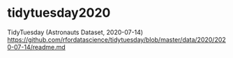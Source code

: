 # tidytuesday2020

TidyTuesday (Astronauts Dataset, 2020-07-14)
https://github.com/rfordatascience/tidytuesday/blob/master/data/2020/2020-07-14/readme.md
